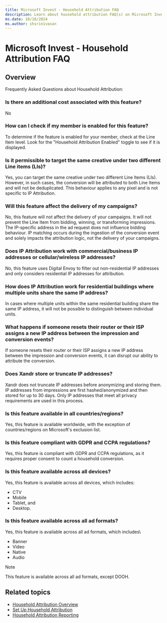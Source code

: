```yaml
---
title: Microsoft Invest - Household Attribution FAQ
description: Learn about household attribution FAQ(s) on Microsoft Invest.
ms.date: 10/18/2024
ms.author: shsrinivasan
---
```


# Microsoft Invest - Household Attribution FAQ

## Overview

Frequently Asked Questions about Household Attribution:

### Is there an additional cost associated with this feature?

No  

### How can I check if my member is enabled for this feature?

To determine if the feature is enabled for your member, check at the Line Item level. Look for the "Household Attribution Enabled" toggle to see if it is displayed.  

### Is it permissible to target the same creative under two different Line items (LIs)?

Yes, you can target the same creative under two different Line Items (LIs). However, in such cases, the conversion will be attributed to both Line Items and will not be deduplicated. This behaviour applies to any pixel and is not specific to IP Attribution.

### Will this feature affect the delivery of my campaigns?

No, this feature will not affect the delivery of your campaigns. It will not prevent the Line Item from bidding, winning, or transforming impressions. The IP-specific address in the ad request does not influence bidding behaviour. IP matching occurs during the ingestion of the conversion event and solely impacts the attribution logic, not the delivery of your campaigns.

### Does IP Attribution work with commercial/business IP addresses or cellular/wireless IP addresses?

No, this feature uses Digital Envoy to filter out non-residential IP addresses and only considers residential IP addresses for attribution.

### How does IP Attribution work for residential buildings where multiple units share the same IP address?

In cases where multiple units within the same residential building share the same IP address, it will not be possible to distinguish between individual units.

### What happens if someone resets their router or their ISP assigns a new IP address between the impression and conversion events? 

If someone resets their router or their ISP assigns a new IP address between the impression and conversion events, it can disrupt our ability to attribute the conversion.

### Does Xandr store or truncate IP addresses?

Xandr does not truncate IP addresses before anonymizing and storing them. IP addresses from impressions are first hashed/anonymized and then stored for up to 30 days. Only IP addresses that meet all privacy requirements are used in this process.  

### Is this feature available in all countries/regions?

Yes, this feature is available worldwide, with the exception of countries/regions on Microsoft's exclusion list.

### Is this feature compliant with GDPR and CCPA regulations?  

Yes, this feature is compliant with GDPR and CCPA regulations, as it requires proper consent to count a household conversion.  

### Is this feature available across all devices?

Yes, this feature is available across all devices, which includes:

- CTV  
- Mobile
- Tablet, and  
- Desktop.

### Is this feature available across all ad formats?

Yes, this feature is available across all ad formats, which includes\

- Banner
- Video
- Native
- Audio
  
> [!NOTE]
> This feature is available across all ad formats, except DOOH.
 
 


## Related topics

- [Household Attribution Overview](household-attribution.md)
- [Set Up Household Attribution](set-up-household-attribution.md)
- [Household Attribution Reporting](household-attribution-reporting.md)
